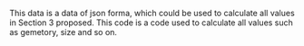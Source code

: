 This data is a data of json forma, which could be used to calculate all values in Section 3 proposed.
This code is a code used to calculate all values such as gemetory, size and so on.
